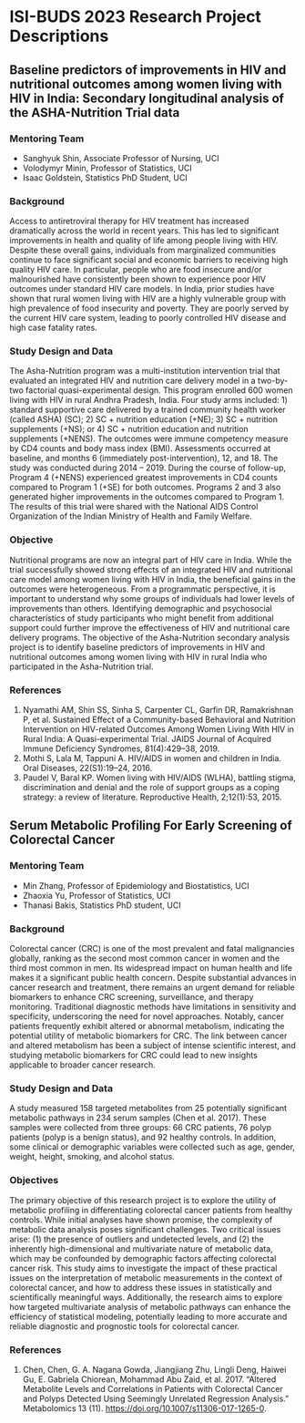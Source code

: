 # ISI-BUDS 2023 Research Project Descriptions

## Baseline predictors of improvements in HIV and nutritional outcomes among women living with HIV in India: Secondary longitudinal analysis of the ASHA-Nutrition Trial data

### Mentoring Team	
- Sanghyuk Shin, Associate Professor of Nursing, UCI
- Volodymyr Minin, Professor of Statistics, UCI
- Isaac Goldstein, Statistics PhD Student, UCI

### Background

Access to antiretroviral therapy for HIV treatment has increased dramatically across the world in recent years. This has led to significant improvements in health and quality of life among people living with HIV. Despite these overall gains, individuals from marginalized communities continue to face significant social and economic barriers to receiving high quality HIV care. In particular, people who are food insecure and/or malnourished have consistently been shown to experience poor HIV outcomes under standard HIV care models. In India, prior studies have shown that rural women living with HIV are a highly vulnerable group with high prevalence of food insecurity and poverty. They are poorly served by the current HIV care system, leading to poorly controlled HIV disease and high case fatality rates. 

### Study Design and Data

The Asha-Nutrition program was a multi-institution intervention trial that evaluated an integrated HIV and nutrition care delivery model in a two-by-two factorial quasi-experimental design. This program enrolled 600 women living with HIV in rural Andhra Pradesh, India. Four study arms included: 1) standard supportive care delivered by a trained community health worker (called ASHA) (SC); 2) SC + nutrition education (+NE); 3) SC + nutrition supplements (+NS); or 4) SC + nutrition education and nutrition supplements (+NENS). The outcomes were immune competency measure by CD4 counts and body mass index (BMI). Assessments occurred at baseline, and months 6 (immediately post-intervention), 12, and 18. The study was conducted during 2014 – 2019. During the course of follow-up, Program 4 (+NENS) experienced greatest improvements in CD4 counts compared to Program 1 (+SE) for both outcomes. Programs 2 and 3 also generated higher improvements in the outcomes compared to Program 1. The results of this trial were shared with the National AIDS Control Organization of the Indian Ministry of Health and Family Welfare. 

### Objective

Nutritional programs are now an integral part of HIV care in India. While the trial successfully showed strong effects of an integrated HIV and nutritional care model among women living with HIV in India, the beneficial gains in the outcomes were heterogeneous. From a programmatic perspective, it is important to understand why some groups of individuals had lower levels of improvements than others. Identifying demographic and psychosocial characteristics of study participants who might benefit from additional support could further improve the effectiveness of HIV and nutritional care delivery programs. The objective of the Asha-Nutrition secondary analysis project is to identify baseline predictors of improvements in HIV and nutritional outcomes among women living with HIV in rural India who participated in the Asha-Nutrition trial.

### References

1. Nyamathi AM, Shin SS, Sinha S, Carpenter CL, Garfin DR, Ramakrishnan P, et al. Sustained Effect of a Community-based Behavioral and Nutrition Intervention on HIV-related Outcomes Among Women Living With HIV in Rural India: A Quasi-experimental Trial. JAIDS Journal of Acquired Immune Deficiency Syndromes, 81(4):429–38, 2019.
2. Mothi S, Lala M, Tappuni A. HIV/AIDS in women and children in India. Oral Diseases, 22(S1):19–24, 2016.
3. Paudel V, Baral KP. Women living with HIV/AIDS (WLHA), battling stigma, discrimination and denial and the role of support groups as a coping strategy: a review of literature. Reproductive Health, 2;12(1):53, 2015.

## Serum Metabolic Profiling For Early Screening of Colorectal Cancer

### Mentoring Team
- Min Zhang, Professor of Epidemiology and Biostatistics, UCI
- Zhaoxia Yu, Professor of Statistics, UCI
- Thanasi Bakis, Statistics PhD student, UCI

### Background

Colorectal cancer (CRC) is one of the most prevalent and fatal malignancies globally, ranking as the second most common cancer in women and the third most common in men. Its widespread impact on human health and life makes it a significant public health concern. Despite substantial advances in cancer research and treatment, there remains an urgent demand for reliable biomarkers to enhance CRC screening, surveillance, and therapy monitoring. Traditional diagnostic methods have limitations in sensitivity and specificity, underscoring the need for novel approaches. Notably, cancer patients frequently exhibit altered or abnormal metabolism, indicating the potential utility of metabolic biomarkers for CRC. The link between cancer and altered metabolism has been a subject of intense scientific interest, and studying metabolic biomarkers for CRC could lead to new insights applicable to broader cancer research.

### Study Design and Data

A study measured 158 targeted metabolites from 25 potentially significant metabolic pathways in 234 serum samples (Chen et al. 2017). These samples were collected from three groups: 66 CRC patients, 76 polyp patients (polyp is a benign status), and 92 healthy controls. In addition, some clinical or demographic variables were collected such as age, gender, weight, height, smoking, and alcohol status.

### Objectives

The primary objective of this research project is to explore the utility of metabolic profiling in differentiating colorectal cancer patients from healthy controls. While initial analyses have shown promise, the complexity of metabolic data analysis poses significant challenges. Two critical issues arise: (1) the presence of outliers and undetected levels, and (2) the inherently high-dimensional and multivariate nature of metabolic data, which may be confounded by demographic factors affecting colorectal cancer risk. This study aims to investigate the impact of these practical issues on the interpretation of metabolic measurements in the context of colorectal cancer, and how to address these issues in statistically and scientifically meaningful ways. Additionally, the research aims to explore how targeted multivariate analysis of metabolic pathways can enhance the efficiency of statistical modeling, potentially leading to more accurate and reliable diagnostic and prognostic tools for colorectal cancer.

### References
1. Chen, Chen, G. A. Nagana Gowda, Jiangjiang Zhu, Lingli Deng, Haiwei Gu, E. Gabriela Chiorean, Mohammad Abu Zaid, et al. 2017. “Altered Metabolite Levels and Correlations in Patients with Colorectal Cancer and Polyps Detected Using Seemingly Unrelated Regression Analysis.” Metabolomics 13 (11). https://doi.org/10.1007/s11306-017-1265-0.

